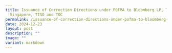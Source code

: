 ```yaml
---
title: Issuance of Correction Directions under POFMA to Bloomberg LP, The Edge
  Singapore, TISG and TOC
permalink: /issuance-of-correction-directions-under-pofma-to-bloomberg-lp-the-edge-singapore-tisg-and-toc/
date: 2024-12-23
layout: post
description: ""
image: ""
variant: markdown
---
```

